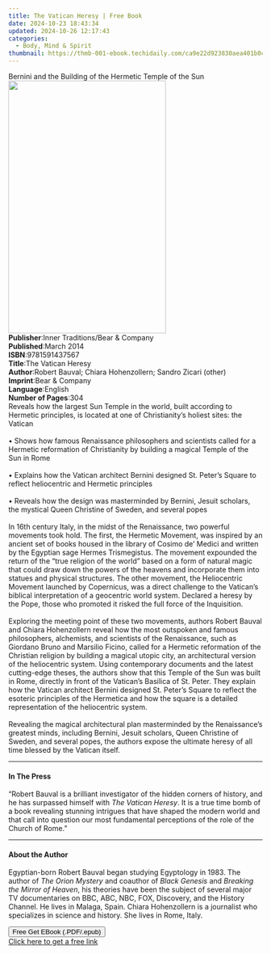 ```yaml
---
title: The Vatican Heresy | Free Book
date: 2024-10-23 18:43:34
updated: 2024-10-26 12:17:43
categories:
  - Body, Mind & Spirit
thumbnail: https://thmb-001-ebook.techidaily.com/ca9e22d923830aea401b0c13b99953170643280f285d7e3e66f7385e12324002.jpg
---
```

<main id="book-container">
  <div class="flex flex-col">
    <div class="book-brief flex-1 py-6 px-4 sm:p-6 md:py-10 md:px-8">
      <!-- brief-->
      <div class="book-brief-main">
        Bernini and the Building of the Hermetic Temple of the Sun
      </div>
    </div>
    <div
      class="book-meta-info flex-1 grid gap-4 col-start-1 col-end-3 row-start-1 sm:mb-6 sm:grid-cols-4 lg:gap-6 lg:col-start-2 lg:row-end-6 lg:row-span-6 lg:mb-0"
    >
      <div
        class="book-meta-info-left place-content-center mt-4 p-4 text-sm leading-6 col-start-2 col-span-2 dark:text-slate-400"
      >
        <img
          class="w-full h-500 object-cover rounded-lg sm:h-255 sm:col-span-2 lg:col-span-full"
          src="https://img-001-ebook.techidaily.com/c63684a9e36477be35c9b0d3312fc630a7a3f2ccc42d9a885051dc4abdddba45.jpg"
          alt=""
          width="312"
          height="500"
        />
      </div>
      <div
        class="book-meta-info-right mt-2 col-start-1 row-start-2 col-span-3 self-center"
      >
        <!-- meta data  -->
        <div class="flex flex-col px-4 md:px-8">
          <div class="flex-1">
            <strong>Publisher</strong>:<span class="px-2"
              >Inner Traditions/Bear &amp; Company</span
            >
          </div>
          <div class="flex-1">
            <strong>Published</strong>:<span class="px-2">March 2014</span>
          </div>
          <div class="flex-1">
            <strong>ISBN</strong>:<span class="px-2">9781591437567</span>
          </div>
          <div class="flex-1">
            <strong>Title</strong>:<span class="px-2">The Vatican Heresy</span>
          </div>
          <div class="flex-1">
            <strong>Author</strong>:<span class="px-2"
              >Robert Bauval; Chiara Hohenzollern; Sandro Zicari (other)</span
            >
          </div>
          <div class="flex-1">
            <strong>Imprint</strong>:<span class="px-2"
              >Bear &amp; Company</span
            >
          </div>
          <div class="flex-1">
            <strong>Language</strong>:<span class="px-2">English</span>
          </div>
          <div class="flex-1">
            <strong>Number of Pages</strong>:<span class="px-2">304</span>
          </div>
        </div>
      </div>
    </div>
    <div class="book-description flex-1 py-6 px-4 sm:p-6 md:py-10 md:px-8">
      <div class="book-description-main">
        <div accordion-content="" id="description">
          Reveals how the largest Sun Temple in the world, built according to
          Hermetic principles, is located at one of Christianity’s holiest
          sites: the Vatican <br />
          <br />• Shows how famous Renaissance philosophers and scientists
          called for a Hermetic reformation of Christianity by building a
          magical Temple of the Sun in Rome <br />
          <br />• Explains how the Vatican architect Bernini designed St.
          Peter’s Square to reflect heliocentric and Hermetic principles <br />
          <br />• Reveals how the design was masterminded by Bernini, Jesuit
          scholars, the mystical Queen Christine of Sweden, and several popes
          <br />
          <br />In 16th century Italy, in the midst of the Renaissance, two
          powerful movements took hold. The first, the Hermetic Movement, was
          inspired by an ancient set of books housed in the library of Cosimo
          de’ Medici and written by the Egyptian sage Hermes Trismegistus. The
          movement expounded the return of the “true religion of the world”
          based on a form of natural magic that could draw down the powers of
          the heavens and incorporate them into statues and physical structures.
          The other movement, the Heliocentric Movement launched by Copernicus,
          was a direct challenge to the Vatican’s biblical interpretation of a
          geocentric world system. Declared a heresy by the Pope, those who
          promoted it risked the full force of the Inquisition. <br />
          <br />Exploring the meeting point of these two movements, authors
          Robert Bauval and Chiara Hohenzollern reveal how the most outspoken
          and famous philosophers, alchemists, and scientists of the
          Renaissance, such as Giordano Bruno and Marsilio Ficino, called for a
          Hermetic reformation of the Christian religion by building a magical
          utopic city, an architectural version of the heliocentric system.
          Using contemporary documents and the latest cutting-edge theses, the
          authors show that this Temple of the Sun was built in Rome, directly
          in front of the Vatican’s Basilica of St. Peter. They explain how the
          Vatican architect Bernini designed St. Peter’s Square to reflect the
          esoteric principles of the Hermetica and how the square is a detailed
          representation of the heliocentric system. <br />
          <br />Revealing the magical architectural plan masterminded by the
          Renaissance’s greatest minds, including Bernini, Jesuit scholars,
          Queen Christine of Sweden, and several popes, the authors expose the
          ultimate heresy of all time blessed by the Vatican itself.
        </div>
        <div class="accordion-fader"></div>
      </div>
    </div>
    <div class="book-excerpts flex-1 py-6 px-4 sm:p-6 md:py-10 md:px-8">
      <!-- excerpts-->
      <div class="book-excerpts-main">
        <hr />
        <h4 class="placeholder placeholder-heading">
          <span>In The Press</span>
        </h4>
        <p>
          “Robert Bauval is a brilliant investigator of the hidden corners of
          history, and he has surpassed himself with <i>The Vatican Heresy</i>.
          It is a true time bomb of a book revealing stunning intrigues that
          have shaped the modern world and that call into question our most
          fundamental perceptions of the role of the Church of Rome.”
        </p>
      </div>
    </div>
    <div class="book-about-author flex-1 py-6 px-4 sm:p-6 md:py-10 md:px-8">
      <!-- about author-->
      <div class="book-main-author-main">
        <hr />
        <h4 class="placeholder placeholder-heading">
          <span>About the Author</span>
        </h4>
        <p>
          Egyptian-born Robert Bauval began studying Egyptology in 1983. The
          author of <i>The Orion Mystery</i> and coauthor of
          <i>Black Genesis</i> and <i>Breaking the Mirror of Heaven</i>, his
          theories have been the subject of several major TV documentaries on
          BBC, ABC, NBC, FOX, Discovery, and the History Channel. He lives in
          Malaga, Spain. Chiara Hohenzollern is a journalist who specializes in
          science and history. She lives in Rome, Italy.
        </p>
      </div>
    </div>
    <div class="book-free-get flex-1 py-6 px-4 sm:p-6 md:py-10 md:px-8">
      <button
        id="btn-free-get"
        class="bg-blue-500 hover:bg-blue-700 text-white font-bold py-2 px-4 rounded"
      >
        Free Get EBook (.PDF/.epub)
      </button>
      <div id="countdown-display" class="px-2 text-lg mt-2"></div>
      <a
        id="free-link"
        class="hidden bg-blue-500 hover:bg-blue-700 text-white font-bold py-2 px-4 rounded"
        href="https://www.ebooks.com/en-us/book/95782464/the-vatican-heresy/robert-bauval/"
        target="_blank"
        >Click here to get a free link</a
      >
    </div>
    <script>
      let countdownTime = 0;
      let countdownInterval = null;
      document
        .getElementById('btn-free-get')
        .addEventListener('click', startCountdown);
      function startCountdown() {
        countdownTime = new Date().getTime() + 60000 * 3;
        countdownInterval = setInterval(updateCountdown, 1000);
        document.getElementById('btn-free-get').disabled = true;
        document
          .getElementById('btn-free-get')
          .classList.add('bg-gray-500', 'cursor-not-allowed');
      }
      function updateCountdown() {
        let currentTime = new Date().getTime();
        let timeLeft = countdownTime - currentTime;
        let secondsLeft = Math.floor(timeLeft / 1000);
        document.getElementById('countdown-display').innerHTML =
          `Remaining time: ${secondsLeft} seconds.`;
        if (secondsLeft <= 0) {
          clearInterval(countdownInterval);
          document.getElementById('btn-free-get').classList.add('hidden');
          document.getElementById('free-link').classList.remove('hidden');
          document.getElementById('countdown-display').innerHTML = '';
        }
      }
    </script>
  </div>
</main>
